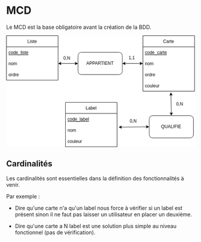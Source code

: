 # MCD

Le MCD est la base obligatoire avant la création de la BDD.

<img src="./MCD.png" width="600px">

## Cardinalités

Les cardinalités sont essentielles dans la définition des fonctionnalités à venir.

Par exemple :

- Dire qu'une carte n'a qu'un label nous force à vérifier si un label est présent sinon il ne faut pas laisser un utilisateur en placer un deuxième.

- Dire qu'une carte a N label est une solution plus simple au niveau fonctionnel (pas de vérification).